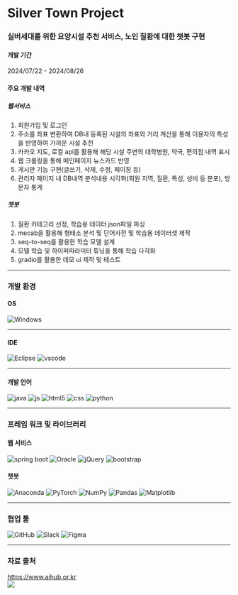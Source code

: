 # Silver Town Project

### 실버세대를 위한 요양시설 추천 서비스, 노인 질환에 대한 챗봇 구현

#### 개발 기간
2024/07/22 - 2024/08/26

#### 주요 개발 내역
##### 웹서비스
1. 회원가입 및 로그인
2. 주소를 좌표 변환하여 DB내 등록된 시설의 좌표와 거리 계산을 통해 이용자의 특성을 반영하여 가까운 시설 추천
3. 카카오 지도, 로컬 api를 활용해 해당 시설 주변의 대학병원, 약국, 편의점 내역 표시
4. 웹 크롤링을 통해 메인페이지 뉴스카드 반영
5. 게시판 기능 구현(글쓰기, 삭제, 수정, 페이징 등)
6. 관리자 페이지 내 DB내역 분석내용 시각화(회원 지역, 질환, 특성, 성비 등 분포), 방문자 통계
##### 챗봇
1. 질환 카테고리 선정, 학습용 데이터 json파일 파싱
2. mecab을 활용해 형태소 분석 및 단어사전 및 학습용 데이터셋 제작
3. seq-to-seq를 활용한 학습 모델 설계
4. 모델 학습 및 하이퍼파라미터 튜닝을 통해 학습 다각화
5. gradio를 활용한 데모 ui 제작 및 테스트
<hr>

### 개발 환경
#### OS
![Windows](https://img.shields.io/badge/Windows-0078D6?style=for-the-badge&logo=windows&logoColor=white)
<hr>

#### IDE
![Eclipse](https://img.shields.io/badge/Eclipse-2C2255?style=for-the-badge&logo=eclipse&logoColor=white)
![vscode](https://img.shields.io/badge/Made%20for-VSCode-1f425f.svg)
<hr>

#### 개발 언어
![java](https://img.shields.io/badge/Java-ED8B00?style=for-the-badge&logo=openjdk&logoColor=white)
![js](https://img.shields.io/badge/JavaScript-F7DF1E?style=for-the-badge&logo=JavaScript&logoColor=white)
![html5](https://img.shields.io/badge/HTML5-E34F26?style=for-the-badge&logo=html5&logoColor=white)
![css](https://img.shields.io/badge/CSS3-1572B6?style=for-the-badge&logo=css3&logoColor=white)
![python](https://img.shields.io/badge/Python-3776AB?style=for-the-badge&logo=python&logoColor=white)
<hr>

### 프레임 워크 및 라이브러리
#### 웹 서비스
![spring boot](https://img.shields.io/badge/springboot-6DB33F?style=for-the-badge&logo=springboot&logoColor=white)
![Oracle](https://img.shields.io/badge/Oracle-F80000?style=for-the-badge&logo=oracle&logoColor=white)
![jQuery](https://img.shields.io/badge/jquery-%230769AD.svg?style=for-the-badge&logo=jquery&logoColor=white)
![bootstrap](https://img.shields.io/badge/Bootstrap-563D7C?style=for-the-badge&logo=bootstrap&logoColor=white)
#### 챗봇
![Anaconda](https://img.shields.io/badge/Anaconda-%2344A833.svg?style=for-the-badge&logo=anaconda&logoColor=white)
![PyTorch](https://img.shields.io/badge/PyTorch-%23EE4C2C.svg?style=for-the-badge&logo=PyTorch&logoColor=white)
![NumPy](https://img.shields.io/badge/numpy-%23013243.svg?style=for-the-badge&logo=numpy&logoColor=white)
![Pandas](https://img.shields.io/badge/pandas-%23150458.svg?style=for-the-badge&logo=pandas&logoColor=white)
![Matplotlib](https://img.shields.io/badge/Matplotlib-%23ffffff.svg?style=for-the-badge&logo=Matplotlib&logoColor=black)
<hr>

### 협업 툴
![GitHub](https://img.shields.io/badge/github-%23121011.svg?style=for-the-badge&logo=github&logoColor=white)
![Slack](https://img.shields.io/badge/Slack-4A154B?style=for-the-badge&logo=slack&logoColor=white)
![Figma](https://img.shields.io/badge/figma-%23F24E1E.svg?style=for-the-badge&logo=figma&logoColor=white)
<hr>

### 자료 출처
https://www.aihub.or.kr
<br>
<img src="https://www.data.go.kr/images/biz/use-info/img_opencode1_m.jpeg">
